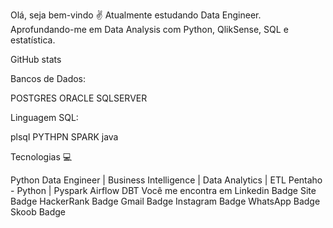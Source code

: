 Olá, seja bem-vindo ✌️
Atualmente estudando Data Engineer. Aprofundando-me em Data Analysis com Python, QlikSense, SQL e estatística.

GitHub stats

 
Bancos de Dados:

POSTGRES ORACLE SQLSERVER

Linguagem SQL:

plsql PYTHPN SPARK java

Tecnologias 💻


Python
Data Engineer | Business Intelligence | Data Analytics | ETL Pentaho - Python | Pyspark Airflow DBT
Você me encontra em Linkedin Badge Site Badge HackerRank Badge Gmail Badge Instagram Badge WhatsApp Badge Skoob Badge
